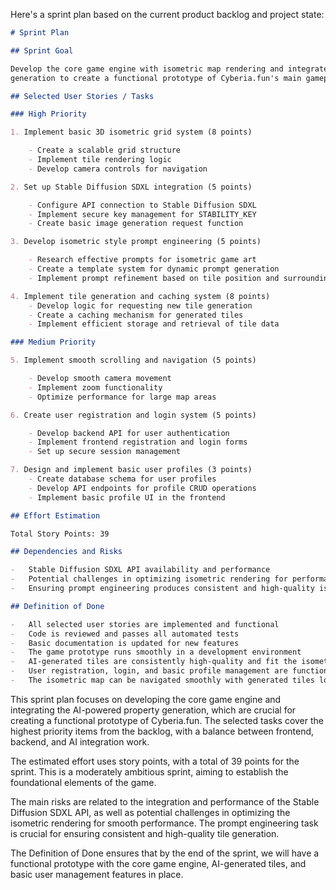 Here's a sprint plan based on the current product backlog and project state:

```markdown
# Sprint Plan

## Sprint Goal

Develop the core game engine with isometric map rendering and integrate AI-powered property
generation to create a functional prototype of Cyberia.fun's main gameplay loop.

## Selected User Stories / Tasks

### High Priority

1. Implement basic 3D isometric grid system (8 points)

    - Create a scalable grid structure
    - Implement tile rendering logic
    - Develop camera controls for navigation

2. Set up Stable Diffusion SDXL integration (5 points)

    - Configure API connection to Stable Diffusion SDXL
    - Implement secure key management for STABILITY_KEY
    - Create basic image generation request function

3. Develop isometric style prompt engineering (5 points)

    - Research effective prompts for isometric game art
    - Create a template system for dynamic prompt generation
    - Implement prompt refinement based on tile position and surroundings

4. Implement tile generation and caching system (8 points)
    - Develop logic for requesting new tile generation
    - Create a caching mechanism for generated tiles
    - Implement efficient storage and retrieval of tile data

### Medium Priority

5. Implement smooth scrolling and navigation (5 points)

    - Develop smooth camera movement
    - Implement zoom functionality
    - Optimize performance for large map areas

6. Create user registration and login system (5 points)

    - Develop backend API for user authentication
    - Implement frontend registration and login forms
    - Set up secure session management

7. Design and implement basic user profiles (3 points)
    - Create database schema for user profiles
    - Develop API endpoints for profile CRUD operations
    - Implement basic profile UI in the frontend

## Effort Estimation

Total Story Points: 39

## Dependencies and Risks

-   Stable Diffusion SDXL API availability and performance
-   Potential challenges in optimizing isometric rendering for performance
-   Ensuring prompt engineering produces consistent and high-quality isometric tiles

## Definition of Done

-   All selected user stories are implemented and functional
-   Code is reviewed and passes all automated tests
-   Basic documentation is updated for new features
-   The game prototype runs smoothly in a development environment
-   AI-generated tiles are consistently high-quality and fit the isometric style
-   User registration, login, and basic profile management are functional
-   The isometric map can be navigated smoothly with generated tiles loading efficiently
```

This sprint plan focuses on developing the core game engine and integrating the AI-powered property
generation, which are crucial for creating a functional prototype of Cyberia.fun. The selected
tasks cover the highest priority items from the backlog, with a balance between frontend, backend,
and AI integration work.

The estimated effort uses story points, with a total of 39 points for the sprint. This is a
moderately ambitious sprint, aiming to establish the foundational elements of the game.

The main risks are related to the integration and performance of the Stable Diffusion SDXL API, as
well as potential challenges in optimizing the isometric rendering for smooth performance. The
prompt engineering task is crucial for ensuring consistent and high-quality tile generation.

The Definition of Done ensures that by the end of the sprint, we will have a functional prototype
with the core game engine, AI-generated tiles, and basic user management features in place.
